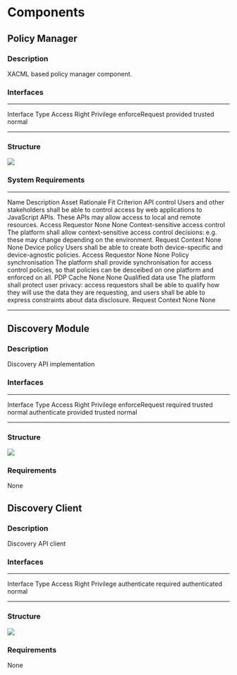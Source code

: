 Components
==========

Policy Manager
--------------

### Description

XACML based policy manager component.

### Interfaces

  ---------------- ---------- -------------- -----------
  Interface        Type       Access Right   Privilege
  enforceRequest   provided   trusted        normal
  ---------------- ---------- -------------- -----------

### Structure

![](pmAssetModel.jpg)

### System Requirements

  ---------------------------------- ----------------------------------------------------------------------------------------------------------------------------------------------------------------------------------------------------------- ------------------ ----------- ---------------
  Name                               Description                                                                                                                                                                                                 Asset              Rationale   Fit Criterion
  API control                        Users and other stakeholders shall be able to control access by web applications to JavaScript APIs. These APIs may allow access to local and remote resources.                                             Access Requestor   None        None
  Context-sensitive access control   The platform shall allow context-sensitive access control decisions: e.g. these may change depending on the environment.                                                                                    Request Context    None        None
  Device policy                      Users shall be able to create both device-specific and device-agnostic policies.                                                                                                                            Access Requestor   None        None
  Policy synchronisation             The platform shall provide synchronisation for access control policies, so that policies can be desceibed on one platform and enforced on all.                                                              PDP Cache          None        None
  Qualified data use                 The platform shall protect user privacy: access requestors shall be able to qualify how they will use the data they are requesting, and users shall be able to express constraints about data disclosure.   Request Context    None        None
  ---------------------------------- ----------------------------------------------------------------------------------------------------------------------------------------------------------------------------------------------------------- ------------------ ----------- ---------------

Discovery Module
----------------

### Description

Discovery API implementation

### Interfaces

  ---------------- ---------- -------------- -----------
  Interface        Type       Access Right   Privilege
  enforceRequest   required   trusted        normal
  authenticate     provided   trusted        normal
  ---------------- ---------- -------------- -----------

### Structure

![](dmAssetModel.jpg)

### Requirements

None

Discovery Client
----------------

### Description

Discovery API client

### Interfaces

  -------------- ---------- --------------- -----------
  Interface      Type       Access Right    Privilege
  authenticate   required   authenticated   normal
  -------------- ---------- --------------- -----------

### Structure

![](dcAssetModel.jpg)

### Requirements

None

